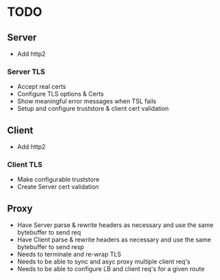 TODO
====
 
## Server 
 - Add http2

### Server TLS
 - Accept real certs
 - Configure TLS options & Certs
 - Show meaningful error messages when TSL fails
 - Setup and configure truststore & client cert validation
 
## Client 
 - Add http2
 
### Client TLS
 - Make configurable truststore
 - Create Server cert validation

## Proxy
 - Have Server parse & rewrite headers as necessary and use the same bytebuffer to send req
 - Have Client parse & rewrite headers as necessary and use the same bytebuffer to send resp
 - Needs to terminate and re-wrap TLS
 - Needs to be able to sync and asyc proxy multiple client req's
 - Needs to be able to configure LB and client req's for a given route
